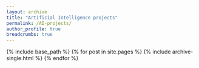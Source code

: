 ```yaml
---
layout: archive
title: "Artificial Intelligence projects"
permalink: /AI-projects/
author_profile: true  
breadcrumbs: true
---
```



{% include base_path %}
{% for post in site.pages %}
  {% include archive-single.html %}
{% endfor %}
